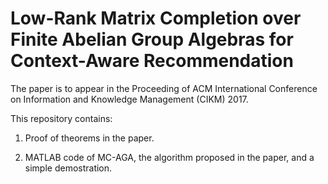 # Low-Rank Matrix Completion over Finite Abelian Group Algebras for Context-Aware Recommendation

The paper is to appear in the Proceeding of ACM International Conference on Information and Knowledge Management (CIKM) 2017.

This repository contains:

1. Proof of theorems in the paper.

2. MATLAB code of MC-AGA, the algorithm proposed in the paper, and a simple demostration.
